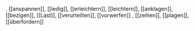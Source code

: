 , [[anspannen]], [[ledig]], [[erleichtern]], [[leichtern]], [[anklagen]], [[bezigen]], [[Last]], [[verurteilten]], [[vorwerfen]]
, [[zeihen]], [[plagen]], [[überfordern]]